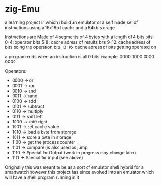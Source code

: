 # zig-Emu
a learning project in which i build an emulator or a self made set of instructions using a 16x16bit cache and a 64kb storage 

Instructions are Made of 4 segments of 4 bytes with a length of 4 bits
bits 0-4: operator
bits 5-8: cache adress of results
bits 9-12: cache adress of bits doing the operation
bits 13-16: cache adress of bits getting operated on

a program ends when an instruction is all 0 bits
example: 0000 0000 0000 0000

Operators:
- 0000 -> or
- 0001 -> xor
- 0010 -> and
- 0011 -> nand
- 0100 -> add
- 0101 -> subtract
- 0110 -> multiply
- 0111 -> shift left
- 1000 -> shift right
- 1001 -> set cache value
- 1010 -> load a byte from storage
- 1011 -> store a byte in storage
- 1100 -> get the process counter 
- 1101 -> compare (is also used as jump)
- 1110 -> Special for Output (work in progress may change later)
- 1111 -> Special for input (see above)

Originally this was meant to be as a sort of emulator shell hybrid for a smartwatch however this project has since evolved into an emulator which will have a shell program running in it 
